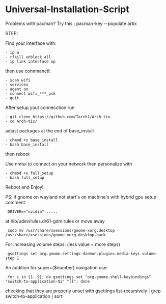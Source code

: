 # Universal-Installation-Script
Problems with pacman? Try this :
pacman-key --populate artix

STEP:

Find your interface with: 

    - ip a
    - rfkill unblock all
    - ip link interface up

then use connmanctl:

    - scan wifi
    - services
    - agent on
    - connect wifi_***_psk
    - quit
After setup yout connecction run

    - git clone https://github.com/Tarch1/Arch-tix
    - cd Arch-tix/
  
adjust packages at the end of base_install

    - chmod +x base_install
    - bash base_install

then reboot

Use nmtui to connect on your network 
then personalize with 

    - chmod +x full_setup
    - bash full_setup

Reboot and Enjoy!

PS: if gnome on wayland not start's on machine's with hybrid gpu setup comment 
     
     DRIVER=="nvidia"......

at /lib/udev/rules.d/61-gdm.rules or move away   

     sudo mv /usr/share/xsessions/gnome-xorg.desktop /usr/share/xsessions/gnome-xorg.desktop.back

For increasing volume steps: (less value = more steps)

     gsettings set org.gnome.settings-daemon.plugins.media-keys volume-step 1

An addition for super+($number) navigation use: 
     
     for i in {1..9}; do gsettings set "org.gnome.shell.keybindings" "switch-to-application-$i" "[]"; done
checking that they are properly unset with gsettings list-recursively | grep switch-to-application | sort
